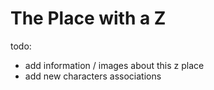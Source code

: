 # The Place with a Z

todo:

- add information / images about this z place
- add new characters associations
